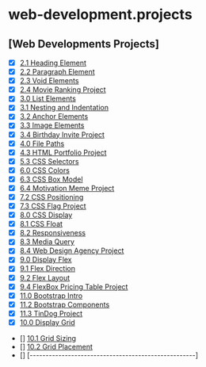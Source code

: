 # web-development.projects

## [Web Developments Projects]

- [x] [2.1 Heading Element](https://github.com/fkriarp/web-development.projects/tree/master/2.1%20Heading%20Element)
- [x] [2.2 Paragraph Element](https://github.com/fkriarp/web-development.projects/tree/master/2.2%20Paragraph%20Element)
- [x] [2.3 Void Elements](https://github.com/fkriarp/web-development.projects/tree/master/2.3%20Void%20Elements)
- [x] [2.4 Movie Ranking Project](https://github.com/fkriarp/web-development.projects/tree/master/2.4%20Movie%20Ranking%20Project)
- [x] [3.0 List Elements](https://github.com/fkriarp/web-development.projects/tree/master/3.0%20List%20Elements)
- [x] [3.1 Nesting and Indentation](https://github.com/fkriarp/web-development.projects/tree/master/3.1%20Nesting%20and%20Indentation)
- [x] [3.2 Anchor Elements](https://github.com/fkriarp/web-development.projects/tree/master/3.2%20Anchor%20Elements)
- [x] [3.3 Image Elements](https://github.com/fkriarp/web-development.projects/tree/master/3.3%20Image%20Elements)
- [x] [3.4 Birthday Invite Project](https://github.com/fkriarp/web-development.projects/tree/master/3.4%20Birthday%20Invite%20Project)
- [x] [4.0 File Paths](https://github.com/fkriarp/web-development.projects/tree/master/4.0%20File%20Paths)
- [x] [4.3 HTML Portfolio Project](https://github.com/fkriarp/web-development.projects/tree/master/4.3%20HTML%20Porfolio%20Project)
- [x] [5.3 CSS Selectors](https://github.com/fkriarp/web-development.projects/tree/master/5.3%20CSS%20Selectors)
- [x] [6.0 CSS Colors](https://github.com/fkriarp/web-development.projects/tree/master/6.0%20CSS%20Colors)
- [x] [6.3 CSS Box Model](https://github.com/fkriarp/web-development.projects/tree/master/6.3%20CSS%20Box%20Model)
- [x] [6.4 Motivation Meme Project](https://github.com/fkriarp/web-development.projects/tree/master/6.4%20Motivation%20Meme%20Project)
- [x] [7.2 CSS Positioning](https://github.com/fkriarp/web-development.projects/tree/master/7.2%20CSS%20Positioning)
- [x] [7.3 CSS Flag Project](https://github.com/fkriarp/web-development.projects/tree/master/7.3%20CSS%20Flag%20Project)
- [x] [8.0 CSS Display](https://github.com/fkriarp/web-development.projects/tree/master/8.0%20CSS%20Display)
- [x] [8.1 CSS Float](https://github.com/fkriarp/web-development.projects/tree/master/8.1%20CSS%20Float)
- [x] [8.2 Responsiveness](https://github.com/fkriarp/web-development.projects/tree/master/8.2%20Responsiveness)
- [x] [8.3 Media Query](https://github.com/fkriarp/web-development.projects/tree/master/8.3%20Media%20Query)
- [x] [8.4 Web Design Agency Project](https://github.com/fkriarp/web-development.projects/tree/master/8.4%20Web%20Design%20Agency%20Project)
- [x] [9.0 Display Flex](https://github.com/fkriarp/web-development.projects/tree/master/9.0%20Display%20Flex)
- [x] [9.1 Flex Direction](https://github.com/fkriarp/web-development.projects/tree/master/9.1%20Flex%20Direction)
- [x] [9.2 Flex Layout](https://github.com/fkriarp/web-development.projects/tree/master/9.2%20Flex%20Layout)
- [x] [9.4 FlexBox Pricing Table Project](https://github.com/fkriarp/web-development.projects/tree/master/9.4%2BFlexbox%2BPricing%2BTable%2BProject)
- [x] [11.0 Bootstrap Intro](https://github.com/fkriarp/web-development.projects/tree/master/11.0%2BBootstrap%2BIntro/11.0%20Bootstrap%20Intro)
- [x] [11.2 Bootstrap Components](https://github.com/fkriarp/web-development.projects/tree/master/11.2%2BBootstrap%2BComponents/11.2%20Bootstrap%20Components)
- [x] [11.3 TinDog Project](https://github.com/fkriarp/web-development.projects/tree/master/11.3%2BTinDog%2BProject/11.3%20TinDog%20Project)
- [x] [10.0 Display Grid]()
- [] [10.1 Grid Sizing]()
- [] [10.2 Grid Placement]()
- [] [----------------------------------------------------]
